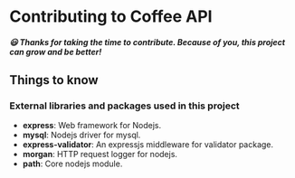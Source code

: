 # Contributing to Coffee API

##### :smiley: Thanks for taking the time to contribute. Because of you, this project can grow and be better!

## Things to know

### External libraries and packages used in this project

- **express**: Web framework for Nodejs.
- **mysql**: Nodejs driver for mysql.
- **express-validator**: An expressjs middleware for validator package.
- **morgan**: HTTP request logger for nodejs.
- **path**: Core nodejs module.
